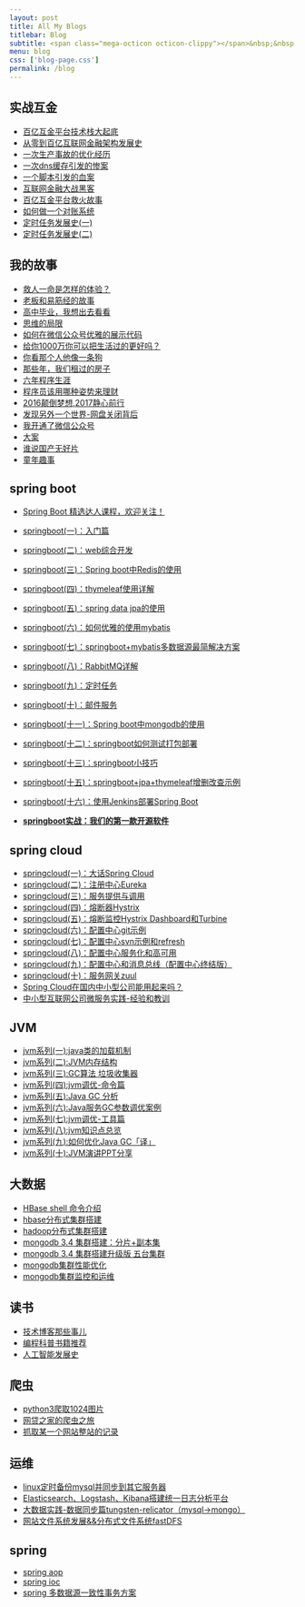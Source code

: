 ```yaml
---
layout: post
title: All My Blogs
titlebar: Blog
subtitle: <span class="mega-octicon octicon-clippy"></span>&nbsp;&nbsp; Take notes about everything new
menu: blog
css: ['blog-page.css']
permalink: /blog
---
```



## 实战互金

- [百亿互金平台技术栈大起底](http://www.guojun49.github.io/arch/2017/06/30/technology-stack.html)
- [从零到百亿互联网金融架构发展史](http://www.guojun49.github.io/%E6%9E%B6%E6%9E%84/2017/01/10/%E4%BB%8E%E9%9B%B6%E5%88%B0%E7%99%BE%E4%BA%BF%E4%BA%92%E8%81%94%E7%BD%91%E9%87%91%E8%9E%8D%E6%9E%B6%E6%9E%84%E5%8F%91%E5%B1%95%E5%8F%B2.html)
- [一次生产事故的优化经历](http://www.guojun49.github.io/%E4%BC%98%E5%8C%96/2017/02/06/%E4%B8%80%E6%AC%A1%E7%94%9F%E4%BA%A7%E4%BA%8B%E6%95%85%E7%9A%84%E4%BC%98%E5%8C%96%E7%BB%8F%E5%8E%86.html)  
- [一次dns缓存引发的惨案](http://www.guojun49.github.io/%E4%BC%98%E5%8C%96/2017/02/09/%E4%B8%80%E6%AC%A1dns%E7%BC%93%E5%AD%98%E5%BC%95%E5%8F%91%E7%9A%84%E6%83%A8%E6%A1%88.html)  
- [一个脚本引发的血案](http://www.guojun49.github.io/%E4%BC%98%E5%8C%96/2017/02/12/%E4%B8%80%E4%B8%AA%E8%84%9A%E6%9C%AC%E5%BC%95%E5%8F%91%E7%9A%84%E8%A1%80%E6%A1%88.html)  
- [互联网金融大战黑客](http://www.guojun49.github.io/%E4%BC%98%E5%8C%96/2017/02/15/%E4%BA%92%E8%81%94%E7%BD%91%E9%87%91%E8%9E%8D%E5%A4%A7%E6%88%98%E9%BB%91%E5%AE%A2.html)  
- [百亿互金平台救火故事](http://www.guojun49.github.io/%E4%BC%98%E5%8C%96/2017/02/16/%E7%99%BE%E4%BA%BF%E4%BA%92%E9%87%91%E5%B9%B3%E5%8F%B0%E6%95%91%E7%81%AB%E6%95%85%E4%BA%8B.html)  
- [如何做一个对账系统](http://www.guojun49.github.io/pay/2017/06/13/reconciliation-system.html)  
- [定时任务发展史(一)](http://www.guojun49.github.io/java/2017/06/28/timer-task-develop-1.html)  
- [定时任务发展史(二)](http://www.guojun49.github.io/java/2017/06/29/timer-task-develop-2.html)  

## 我的故事

- [救人一命是怎样的体验？](http://www.guojun49.github.io/life/2017/06/25/save-a-life.html)  
- [老板和易筋经的故事](http://www.guojun49.github.io/blog/2017/09/17/boss-anxious.html)  
- [高中毕业，我想出去看看](http://www.guojun49.github.io/life/2017/07/03/pingjing-life.html)  
- [思维的局限](http://www.guojun49.github.io/life/2017/05/19/Limitations-of-thinking.html)
- [如何在微信公众号优雅的展示代码](http://www.guojun49.github.io/other/2017/05/15/wechat-markdown.html)
- [给你1000万你可以把生活过的更好吗？](http://www.guojun49.github.io/life/2017/05/05/1000-and-life.html)
- [你看那个人他像一条狗](http://www.guojun49.github.io/career/2017/03/26/programmer-confused.html)
- [那些年，我们租过的房子](http://www.guojun49.github.io/life/2017/04/21/house-rented.html)
- [六年程序生涯](http://www.guojun49.github.io/%E5%85%AD%E5%B9%B4/2016/11/20/%E5%85%AD%E5%B9%B4%E7%A8%8B%E5%BA%8F%E7%94%9F%E6%B6%AF.html)
- [程序员该用哪种姿势来理财](http://www.guojun49.github.io/%E7%94%9F%E6%B4%BB/2016/05/08/%E7%A8%8B%E5%BA%8F%E5%91%98%E8%AF%A5%E7%94%A8%E5%93%AA%E7%A7%8D%E5%A7%BF%E5%8A%BF%E6%9D%A5%E7%90%86%E8%B4%A2.html)
- [2016颠倒梦想,2017静心前行](http://www.guojun49.github.io/%E7%94%9F%E6%B4%BB/2017/01/01/2016%E9%A2%A0%E5%80%92%E6%A2%A6%E6%83%B3,2017%E9%9D%99%E5%BF%83%E5%89%8D%E8%A1%8C.html)
- [发现另外一个世界-网盘关闭背后](http://www.guojun49.github.io/%E7%94%9F%E6%B4%BB/2017/01/18/%E5%8F%91%E7%8E%B0%E5%8F%A6%E5%A4%96%E4%B8%80%E4%B8%AA%E4%B8%96%E7%95%8C.html)
- [我开通了微信公众号](http://www.guojun49.github.io/life/2017/04/26/open-wechat.html)
- [大案](http://www.guojun49.github.io/life/2017/07/06/big-case.html)  
- [谁说国产无好片](http://www.guojun49.github.io/movie/2017/08/06/china-good-movie.html)  
- [童年趣事](http://www.guojun49.github.io/life/2017/07/29/childhood-fun.html)  


## spring boot 

- [Spring Boot 精选达人课程，欢迎关注！](http://gitbook.cn/gitchat/column/59f5daa149cd4330613605ba)  
- [springboot(一)：入门篇](http://www.guojun49.github.io/springboot/2016/01/06/springboot(%E4%B8%80)-%E5%85%A5%E9%97%A8%E7%AF%87.html)
- [springboot(二)：web综合开发](http://www.guojun49.github.io/springboot/2016/02/03/springboot(%E4%BA%8C)-web%E7%BB%BC%E5%90%88%E5%BC%80%E5%8F%91.html)
- [springboot(三)：Spring boot中Redis的使用](http://www.guojun49.github.io/springboot/2016/03/06/springboot(%E4%B8%89)-Spring-Boot%E4%B8%ADRedis%E7%9A%84%E4%BD%BF%E7%94%A8.html)
- [springboot(四)：thymeleaf使用详解](http://www.guojun49.github.io/springboot/2016/05/01/springboot(%E5%9B%9B)-thymeleaf%E4%BD%BF%E7%94%A8%E8%AF%A6%E8%A7%A3.html)
- [springboot(五)：spring data jpa的使用](http://www.guojun49.github.io/springboot/2016/08/20/springboot(%E4%BA%94)-spring-data-jpa%E7%9A%84%E4%BD%BF%E7%94%A8.html)
- [springboot(六)：如何优雅的使用mybatis](http://www.guojun49.github.io/springboot/2016/11/06/springboot(%E5%85%AD)-%E5%A6%82%E4%BD%95%E4%BC%98%E9%9B%85%E7%9A%84%E4%BD%BF%E7%94%A8mybatis.html)
- [springboot(七)：springboot+mybatis多数据源最简解决方案](http://www.guojun49.github.io/springboot/2016/11/25/springboot(%E4%B8%83)-springboot+mybatis%E5%A4%9A%E6%95%B0%E6%8D%AE%E6%BA%90%E6%9C%80%E7%AE%80%E8%A7%A3%E5%86%B3%E6%96%B9%E6%A1%88.html)
- [springboot(八)：RabbitMQ详解](http://www.guojun49.github.io/springboot/2016/11/30/springboot(%E5%85%AB)-RabbitMQ%E8%AF%A6%E8%A7%A3.html)
- [springboot(九)：定时任务](http://www.guojun49.github.io/springboot/2016/12/02/springboot(%E4%B9%9D)-%E5%AE%9A%E6%97%B6%E4%BB%BB%E5%8A%A1.html)
- [springboot(十)：邮件服务](http://www.guojun49.github.io/springboot/2017/05/06/springboot-mail.html)
- [springboot(十一)：Spring boot中mongodb的使用](http://www.guojun49.github.io/springboot/2017/05/08/springboot-mongodb.html)
- [springboot(十二)：springboot如何测试打包部署](http://www.guojun49.github.io/springboot/2017/05/09/springboot-deploy.html)
- [springboot(十三)：springboot小技巧](http://www.guojun49.github.io/springboot/2017/06/22/springboot-tips.html)
- [springboot(十五)：springboot+jpa+thymeleaf增删改查示例](http://www.guojun49.github.io/springboot/2017/09/23/spring-boot-jpa-thymeleaf-curd.html)  
- [springboot(十六)：使用Jenkins部署Spring Boot](http://www.guojun49.github.io/springboot/2017/11/11/springboot-jenkins.html)

- **[springboot实战：我们的第一款开源软件](http://www.guojun49.github.io/springboot/2016/09/26/springboot%E5%AE%9E%E6%88%98-%E6%88%91%E4%BB%AC%E7%9A%84%E7%AC%AC%E4%B8%80%E6%AC%BE%E5%BC%80%E6%BA%90%E8%BD%AF%E4%BB%B6.html)**

## spring cloud 

- [springcloud(一)：大话Spring Cloud](http://www.guojun49.github.io/springcloud/2017/05/01/simple-springcloud.html)
- [springcloud(二)：注册中心Eureka](http://www.guojun49.github.io/springcloud/2017/05/10/springcloud-eureka.html)
- [springcloud(三)：服务提供与调用](http://www.guojun49.github.io/springcloud/2017/05/12/eureka-provider-constomer.html)
- [springcloud(四)：熔断器Hystrix](http://www.guojun49.github.io/springcloud/2017/05/16/springcloud-hystrix.html)
- [springcloud(五)：熔断监控Hystrix Dashboard和Turbine](http://www.guojun49.github.io/springcloud/2017/05/18/hystrix-dashboard-turbine.html)
- [springcloud(六)：配置中心git示例](http://www.guojun49.github.io/springcloud/2017/05/22/springcloud-config-git.html)
- [springcloud(七)：配置中心svn示例和refresh](http://www.guojun49.github.io/springcloud/2017/05/23/springcloud-config-svn-refresh.html)
- [springcloud(八)：配置中心服务化和高可用](http://www.guojun49.github.io/springcloud/2017/05/25/springcloud-config-eureka.html)
- [springcloud(九)：配置中心和消息总线（配置中心终结版）](http://www.guojun49.github.io/springcloud/2017/05/26/springcloud-config-eureka-bus.html)
- [springcloud(十)：服务网关zuul](http://www.guojun49.github.io/springcloud/2017/06/01/gateway-service-zuul.html)  
- [Spring Cloud在国内中小型公司能用起来吗？](http://www.guojun49.github.io/springcloud/2017/09/11/can-use-springcloud.html)   
- [中小型互联网公司微服务实践-经验和教训](http://www.guojun49.github.io/springcloud/2017/10/19/micro-service-practice.html)


## JVM

- [jvm系列(一):java类的加载机制](http://www.guojun49.github.io/jvm/2017/08/19/class-loading-principle.html)
- [jvm系列(二):JVM内存结构](http://www.guojun49.github.io/jvm/2017/08/25/jvm-memory-structure.html)
- [jvm系列(三):GC算法 垃圾收集器](http://www.guojun49.github.io/jvm/2017/08/29/GC-garbage-collection.html)
- [jvm系列(四):jvm调优-命令篇](http://www.guojun49.github.io/jvm/2017/09/03/jvm-command.html)
- [jvm系列(五):Java GC 分析](http://www.guojun49.github.io/jvm/2017/09/18/GC-Analysis.html)
- [jvm系列(六):Java服务GC参数调优案例](http://www.guojun49.github.io/jvm/2017/09/19/GC-tuning.html)
- [jvm系列(七):jvm调优-工具篇](http://www.guojun49.github.io/java/2017/02/22/jvm-tool.html)
- [jvm系列(八):jvm知识点总览](http://www.guojun49.github.io/java/2017/03/01/jvm-overview.html)
- [jvm系列(九):如何优化Java GC「译」](http://www.guojun49.github.io/jvm/2017/09/21/How-to-optimize-Java-GC.html)
- [jvm系列(十):JVM演讲PPT分享](http://www.guojun49.github.io/jvm/2017/09/30/jvm-ppt.html)



## 大数据

- [HBase shell 命令介绍](http://www.guojun49.github.io/hbase/2017/07/28/hbase-shell.html)  
- [hbase分布式集群搭建](http://www.guojun49.github.io/hbase/2017/07/25/hbase-cluster-setup.html)  
- [hadoop分布式集群搭建](http://www.guojun49.github.io/hadoop/2017/07/24/hadoop-cluster-setup.html) 
- [mongodb 3.4 集群搭建：分片+副本集](http://www.guojun49.github.io/mongodb/2017/08/05/mongodb-cluster-setup.html)  
- [mongodb 3.4 集群搭建升级版 五台集群](http://www.guojun49.github.io/mongodb/2017/08/16/install-mongodb-cluster.html)  
- [mongodb集群性能优化](http://www.guojun49.github.io/mongodb/2017/09/01/mongodb-performance-optimization.html)  
- [mongodb集群监控和运维](http://www.guojun49.github.io/mongodb/2017/09/06/mongodb-operation.html) 


## 读书

- [技术博客那些事儿](http://www.guojun49.github.io/tech/2017/07/16/operating-technology-blog.html)  
- [编程科普书籍推荐](http://www.guojun49.github.io/book/2017/06/06/book-list.html)
- [人工智能发展史](http://www.guojun49.github.io/book/2017/06/10/intelligent-age.html)


## 爬虫

- [python3爬取1024图片](http://www.guojun49.github.io/python/2016/10/30/python3%E7%88%AC%E5%8F%961024%E5%9B%BE%E7%89%87.html)
- [网贷之家的爬虫之旅](http://www.cnblogs.com/ityouknow/p/4423998.html)
- [抓取某一个网站整站的记录](http://www.cnblogs.com/ityouknow/p/5446199.html)


## 运维

- [linux定时备份mysql并同步到其它服务器](http://www.guojun49.github.io/mysql/2016/09/09/linux%E5%AE%9A%E6%97%B6%E5%A4%87%E4%BB%BDmysql%E5%B9%B6%E5%90%8C%E6%AD%A5%E5%88%B0%E5%85%B6%E5%AE%83%E6%9C%8D%E5%8A%A1%E5%99%A8.html)
- [Elasticsearch、Logstash、Kibana搭建统一日志分析平台](http://www.cnblogs.com/ityouknow/p/4933103.html)
- [大数据实践-数据同步篇tungsten-relicator（mysql-&gt;mongo）](http://www.cnblogs.com/ityouknow/p/4918164.html)
- [网站文件系统发展&&分布式文件系统fastDFS](http://www.cnblogs.com/ityouknow/p/5344857.html)


## spring 

- [spring aop](http://www.cnblogs.com/ityouknow/p/5329550.html)
- [spring ioc](http://www.cnblogs.com/ityouknow/p/5311360.html)
- [spring 多数据源一致性事务方案](http://www.cnblogs.com/ityouknow/p/4977136.html)

